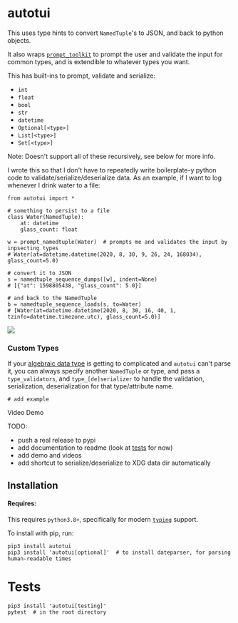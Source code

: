 # autotui

This uses type hints to convert `NamedTuple`'s to JSON, and back to python objects.

It also wraps [`prompt_toolkit`](https://python-prompt-toolkit.readthedocs.io/en/master/index.html) to prompt the user and validate the input for common types, and is extendible to whatever types you want.

This has built-ins to prompt, validate and serialize:

* `int`
* `float`
* `bool`
* `str`
* `datetime`
* `Optional[<type>]`
* `List[<type>]`
* `Set[<type>]`

Note: Doesn't support all of these recursively, see below for more info.

I wrote this so that I don't have to repeatedly write boilerplate-y python code to validate/serialize/deserialize data. As an example, if I want to log whenever I drink water to a file:

```
from autotui import *

# something to persist to a file
class Water(NamedTuple):
    at: datetime
    glass_count: float

w = prompt_namedtuple(Water)  # prompts me and validates the input by inpsecting types
# Water(at=datetime.datetime(2020, 8, 30, 9, 26, 24, 168034), glass_count=5.0)

# convert it to JSON
s = namedtuple_sequence_dumps([w], indent=None)
# [{"at": 1598805438, "glass_count": 5.0}]

# and back to the NamedTuple
b = namedtuple_sequence_loads(s, to=Water)
# [Water(at=datetime.datetime(2020, 8, 30, 16, 40, 1, tzinfo=datetime.timezone.utc), glass_count=5.0)]
```

<img src="https://raw.githubusercontent.com/seanbreckenridge/autotui/master/.assets/builtin_demo.gif">

### Custom Types

If your [algebraic data type](https://en.wikipedia.org/wiki/Algebraic_data_type) is getting to complicated and `autotui` can't parse it, you can always specify another `NamedTuple` or type, and pass a `type_validators`, and `type_[de]serializer` to handle the validation, serialization, deserialization for that type/attribute name.

```
# add example
```

Video Demo

TODO:

- push a real release to pypi
- add documentation to readme (look at [tests](https://github.com/seanbreckenridge/autotui/blob/master/tests/test_autotui.py) for now)
- add demo and videos
- add shortcut to serialize/deserialize to XDG data dir automatically

## Installation

#### Requires:

This requires `python3.8+`, specifically for modern [`typing`](https://docs.python.org/3/library/typing.html) support.

To install with pip, run:

    pip3 install autotui
    pip3 install 'autotui[optional]'  # to install dateparser, for parsing human-readable times


# Tests

    pip3 install 'autotui[testing]'
    pytest  # in the root directory
